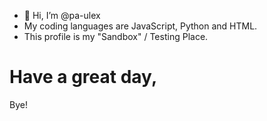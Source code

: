 - 👋 Hi, I’m @pa-ulex
- My coding languages are JavaScript, Python and HTML.
- This profile is my "Sandbox" / Testing Place.

# Have a great day,
Bye!
